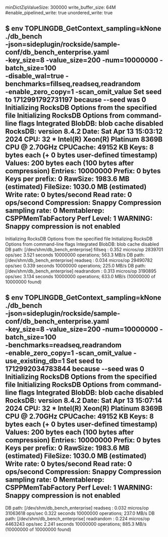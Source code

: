 minDictZipValueSize: 300000
write_buffer_size: 64M
#enable_pipelined_write: true
unordered_write: true

$ env TOPLINGDB_GetContext_sampling=kNone ./db_bench \
    -json=sideplugin/rockside/sample-conf/db_bench_enterprise.yaml \
    -key_size=8 -value_size=200 -num=10000000 -batch_size=100 \
    -disable_wal=true -benchmarks=fillseq,readseq,readrandom \
    -enable_zero_copy=1 -scan_omit_value
Set seed to 1712991792731197 because --seed was 0
Initializing RocksDB Options from the specified file
Initializing RocksDB Options from command-line flags
Integrated BlobDB: blob cache disabled
RocksDB:    version 8.4.2
Date:       Sat Apr 13 15:03:12 2024
CPU:        32 * Intel(R) Xeon(R) Platinum 8369B CPU @ 2.70GHz
CPUCache:   49152 KB
Keys:       8 bytes each (+ 0 bytes user-defined timestamp)
Values:     200 bytes each (100 bytes after compression)
Entries:    10000000
Prefix:    0 bytes
Keys per prefix:    0
RawSize:    1983.6 MB (estimated)
FileSize:   1030.0 MB (estimated)
Write rate: 0 bytes/second
Read rate: 0 ops/second
Compression: Snappy
Compression sampling rate: 0
Memtablerep: CSPPMemTabFactory
Perf Level: 1
WARNING: Snappy compression is not enabled
------------------------------------------------
Initializing RocksDB Options from the specified file
Initializing RocksDB Options from command-line flags
Integrated BlobDB: blob cache disabled
DB path: [/dev/shm/db_bench_enterprise]
fillseq      :       0.352 micros/op 2839701 ops/sec 3.521 seconds 10000000 operations;  563.3 MB/s
DB path: [/dev/shm/db_bench_enterprise]
readseq      :       0.034 micros/op 29490782 ops/sec 0.339 seconds 10000000 operations;  225.0 MB/s
DB path: [/dev/shm/db_bench_enterprise]
readrandom   :       0.313 micros/op 3190895 ops/sec 3.134 seconds 10000000 operations;  633.0 MB/s (10000000 of 10000000 found)

$ env TOPLINGDB_GetContext_sampling=kNone ./db_bench \
    -json=sideplugin/rockside/sample-conf/db_bench_enterprise.yaml \
    -key_size=8 -value_size=200 -num=10000000 -batch_size=100 \
    -benchmarks=readseq,readrandom \
    -enable_zero_copy=1 -scan_omit_value -use_existing_db=1
Set seed to 1712992034783844 because --seed was 0
Initializing RocksDB Options from the specified file
Initializing RocksDB Options from command-line flags
Integrated BlobDB: blob cache disabled
RocksDB:    version 8.4.2
Date:       Sat Apr 13 15:07:14 2024
CPU:        32 * Intel(R) Xeon(R) Platinum 8369B CPU @ 2.70GHz
CPUCache:   49152 KB
Keys:       8 bytes each (+ 0 bytes user-defined timestamp)
Values:     200 bytes each (100 bytes after compression)
Entries:    10000000
Prefix:    0 bytes
Keys per prefix:    0
RawSize:    1983.6 MB (estimated)
FileSize:   1030.0 MB (estimated)
Write rate: 0 bytes/second
Read rate: 0 ops/second
Compression: Snappy
Compression sampling rate: 0
Memtablerep: CSPPMemTabFactory
Perf Level: 1
WARNING: Snappy compression is not enabled
------------------------------------------------
DB path: [/dev/shm/db_bench_enterprise]
readseq      :       0.032 micros/op 31063618 ops/sec 0.322 seconds 10000000 operations;  237.0 MB/s
DB path: [/dev/shm/db_bench_enterprise]
readrandom   :       0.224 micros/op 4463243 ops/sec 2.241 seconds 10000000 operations;  885.3 MB/s (10000000 of 10000000 found)